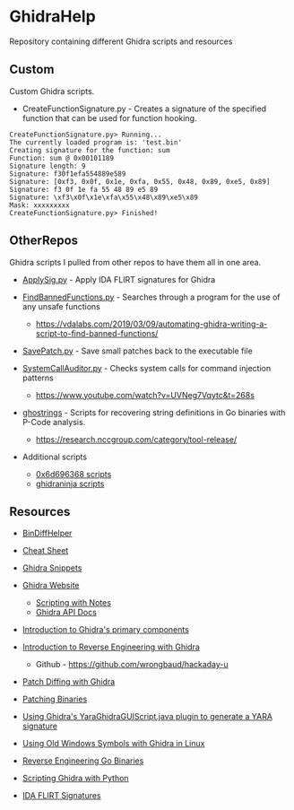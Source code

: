 # GhidraHelp
Repository containing different Ghidra scripts and resources

## Custom
Custom Ghidra scripts.

* CreateFunctionSignature.py - Creates a signature of the specified function that can be used for function hooking.

```
CreateFunctionSignature.py> Running...
The currently loaded program is: 'test.bin'
Creating signature for the function: sum
Function: sum @ 0x00101189
Signature length: 9
Signature: f30f1efa554889e589
Signature: [0xf3, 0x0f, 0x1e, 0xfa, 0x55, 0x48, 0x89, 0xe5, 0x89]
Signature: f3 0f 1e fa 55 48 89 e5 89 
Signature: \xf3\x0f\x1e\xfa\x55\x48\x89\xe5\x89
Mask: xxxxxxxxx
CreateFunctionSignature.py> Finished!
```


## OtherRepos
Ghidra scripts I pulled from other repos to have them all in one area.

- [ApplySig.py](https://github.com/NWMonster/ApplySig/blob/master/ApplySig.py) - Apply IDA FLIRT signatures for Ghidra

- [FindBannedFunctions.py](https://github.com/VDA-Labs/GHIDRA-Scripts/blob/master/FindBannedFunctions.py) - Searches through a program for the use of any unsafe functions
    - https://vdalabs.com/2019/03/09/automating-ghidra-writing-a-script-to-find-banned-functions/

- [SavePatch.py](https://github.com/schlafwandler/ghidra_SavePatch) - Save small patches back to the executable file

- [SystemCallAuditor.py](https://gist.github.com/cetfor/807c50add3cce7fbc36fa90252d7fba7) - Checks system calls for command injection patterns
    - https://www.youtube.com/watch?v=UVNeg7Vqytc&t=268s

- [ghostrings](https://github.com/nccgroup/ghostrings) - Scripts for recovering string definitions in Go binaries with P-Code analysis.
    - https://research.nccgroup.com/category/tool-release/

- Additional scripts
   - [0x6d696368 scripts](https://github.com/0x6d696368/ghidra_scripts)
   - [ghidraninja scripts](https://github.com/ghidraninja/ghidra_scripts) 


## Resources

- [BinDiffHelper](https://github.com/ubfx/BinDiffHelper)

- [Cheat Sheet](https://ghidra-sre.org/CheatSheet.html)

- [Ghidra Snippets](https://github.com/HackOvert/GhidraSnippets)

- [Ghidra Website](https://ghidra.re)
    * [Scripting with Notes](https://ghidra.re/courses/GhidraClass/Intermediate/Scripting_withNotes.html#Scripting.html)
    - [Ghidra API Docs](https://ghidra.re/ghidra_docs/api/index.html)

- [Introduction to Ghidra's primary components](https://byte.how/posts/what-are-you-telling-me-ghidra/)

- [Introduction to Reverse Engineering with Ghidra](https://hackaday.io/course/172292-introduction-to-reverse-engineering-with-ghidra)

    - Github - https://github.com/wrongbaud/hackaday-u
- [Patch Diffing with Ghidra](https://blog.threatrack.de/2019/10/02/ghidra-patch-diff/)

- [Patching Binaries](https://materials.rangeforce.com/tutorial/2020/04/12/Patching-Binaries/)

- [Using Ghidra's YaraGhidraGUIScript.java plugin to generate a YARA signature](https://www.youtube.com/watch?v=tBvxVkJrkh0)

- [Using Old Windows Symbols with Ghidra in Linux](https://dannyquist.github.io/windows-symbols-ghidra/)

- [Reverse Engineering Go Binaries](https://cujo.com/reverse-engineering-go-binaries-with-ghidra/)

- [Scripting Ghidra with Python](https://deadc0de.re/articles/ghidra-scripting-python.html)

- [IDA FLIRT Signatures](https://github.com/push0ebp/sig-database)
